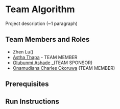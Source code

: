 # Team Algorithm

Project description (~1 paragraph)

## Team Members and Roles

* Zhen Lu()
* [Astha Thapa](https://github.com/asthaThapa/CIS641-HW2-Thapa) - TEAM MEMBER
* [Olubunmi Ashade](https://github.com/olubunmiashade/CIS641-HW2-olubunmiashade.git) _(TEAM SPONSOR)
* [Onamudiana Charles Okoruwa](https://github.com/Charlesonos/CIS641-HW2-Okoruwa.git) (TEAM MEMBER)


## Prerequisites

## Run Instructions
